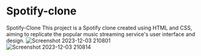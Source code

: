 # Spotify-clone
Spotify-Clone
This project is a Spotify clone created using HTML and CSS, aiming to replicate the popular music streaming service's user interface and design.
![Screenshot 2023-12-03 210801](https://github.com/RKishne/Spotify-clone/assets/99482503/064c4526-85f2-43ea-baa5-f464fcfefb60)
![Screenshot 2023-12-03 210814](https://github.com/RKishne/Spotify-clone/assets/99482503/8a5daa51-bee8-41b7-81db-f108962b484d)


